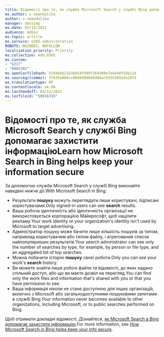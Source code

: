 ```yaml
---
title: Відомості про те, як служба Microsoft Search у службі Bing допомагає захистити інформацію
ms.author: v-smandalika
author: v-smandalika
manager: dansimp
ms.date: 03/12/2021
audience: Admin
ms.topic: article
ms.service: o365-administration
ROBOTS: NOINDEX, NOFOLLOW
localization_priority: Priority
ms.collection: Adm_O365
ms.custom:
- "9217"
- "9005302"
ms.openlocfilehash: 51948eb21b36d54f949f264360e7eda40f5da11d
ms.sourcegitcommit: 3fb39a080cc8680d960b8468ac9355389a3e2df4
ms.translationtype: MT
ms.contentlocale: uk-UA
ms.lasthandoff: 03/12/2021
ms.locfileid: "50816319"
---
```

# <a name="learn-how-microsoft-search-in-bing-helps-keep-your-information-secure"></a><span data-ttu-id="4ba74-102">Відомості про те, як служба Microsoft Search у службі Bing допомагає захистити інформацію</span><span class="sxs-lookup"><span data-stu-id="4ba74-102">Learn how Microsoft Search in Bing helps keep your information secure</span></span>

<span data-ttu-id="4ba74-103">За допомогою служби Microsoft Search у службі Bing виконайте наведені нижче дії.</span><span class="sxs-lookup"><span data-stu-id="4ba74-103">With Microsoft Search in Bing:</span></span>

- <span data-ttu-id="4ba74-104">Результати **пошуку** можуть переглядати лише користувачі, підписані користувачами.</span><span class="sxs-lookup"><span data-stu-id="4ba74-104">Only signed-in users can see **search** results.</span></span>
- <span data-ttu-id="4ba74-105">Ваша робоча ідентичність або ідентичність організації не використовується корпорацією Майкрософт, щоб націлити рекламу.</span><span class="sxs-lookup"><span data-stu-id="4ba74-105">Your work identity or your organization's identity isn't used by Microsoft to target advertising.</span></span>
- <span data-ttu-id="4ba74-106">Адміністратор пошуку може бачити лише кількість пошуків за типом, наприклад користувачем або типом файлу, і агрегований список найпопулярніших результатів.</span><span class="sxs-lookup"><span data-stu-id="4ba74-106">Your search administrator can see only the number of searches by type, for example, by person or file type, and an aggregated list of top searches.</span></span>
- <span data-ttu-id="4ba74-107">Можна побачити історію **пошуку** своєї роботи.</span><span class="sxs-lookup"><span data-stu-id="4ba74-107">Only you can see your work's **search** history.</span></span>
- <span data-ttu-id="4ba74-108">Ви можете знайти лише робочі файли та відомості, до яких надано спільний доступ, або що ви маєте дозвіл на перегляд.</span><span class="sxs-lookup"><span data-stu-id="4ba74-108">You can find only the work files and information that's shared with you or that you have permission to see.</span></span>
- <span data-ttu-id="4ba74-109">Ваша інформація ніколи не стане доступною для інших організацій, включно з Microsoft або загальнодоступними пошуковими запитами в службі Bing.</span><span class="sxs-lookup"><span data-stu-id="4ba74-109">Your information never becomes available to other organizations, including Microsoft, or to public searches performed on Bing.</span></span>

<span data-ttu-id="4ba74-110">Щоб отримати докладні відомості, Дізнайтеся, [як Microsoft Search в Bing допомагає захистити інформацію](https://support.microsoft.com/office/how-microsoft-search-in-bing-helps-keep-your-info-secure-cbce46ae-bb1f-4d0e-86f1-5984f4589113).</span><span class="sxs-lookup"><span data-stu-id="4ba74-110">For more information, see [How Microsoft Search in Bing helps keep your info secure](https://support.microsoft.com/office/how-microsoft-search-in-bing-helps-keep-your-info-secure-cbce46ae-bb1f-4d0e-86f1-5984f4589113).</span></span>

